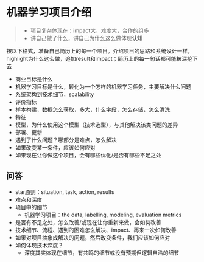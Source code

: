 # 机器学习项目介绍

> - 项目复杂体现在：impact大，难度大，合作的组多
> - 讲自己做了什么，讲自己为什么这么做体现**认知**

按以下格式，准备自己简历上的每一个项目。介绍项目的思路和系统设计一样，highlight为什么这么做，追加result和impact；简历上的每一句话都可能被深挖下去

- 商业目标是什么
- 机器学习目标是什么，转化为一个怎样的机器学习任务，主要解决什么问题
- 系统架构到技术细节，scalability
- 评价指标
- 样本构建，数据怎么获取，多大，什么字段，怎么存储，怎么清洗
- 特征
- 模型，为什么使用这个模型（技术选型），与其他解决该类问题的差异
- 部署、更新
- 遇到了什么问题？哪部分是难点，怎么解决
- 如果改变某一条件，应该如何应对
- 如果现在让你做这个项目，会有哪些优化/是否有哪些不足之处

## 问答

- star原则：situation, task, action, results
- 难点和深度
- 项目中的细节
  - 机器学习项目：the data, labelling, modeling, evaluation metrics
- 是否有不足之处，怎么改善/或现在让你重新来做，会如何改善
- 技术细节、流程、遇到的困难怎么解决、impact、再来一次如何改善
- 如果对项目抽象成解决的问题，然后改变条件，我们应该如何应对
- 如何体现技术深度？
  - 深度其实体现在细节，有共鸣的细节或没有预期但逻辑自洽的细节
